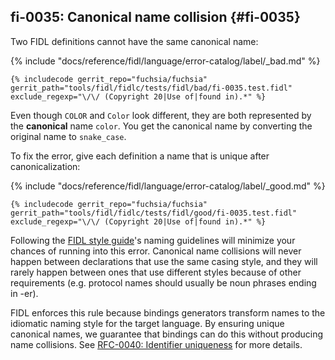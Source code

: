 ## fi-0035: Canonical name collision {#fi-0035}

Two FIDL definitions cannot have the same canonical name:

{% include "docs/reference/fidl/language/error-catalog/label/_bad.md" %}

```fidl
{% includecode gerrit_repo="fuchsia/fuchsia" gerrit_path="tools/fidl/fidlc/tests/fidl/bad/fi-0035.test.fidl" exclude_regexp="\/\/ (Copyright 20|Use of|found in).*" %}
```

Even though `COLOR` and `Color` look different, they are both represented by the
**canonical** name `color`. You get the canonical name by converting the
original name to `snake_case`.

To fix the error, give each definition a name that is unique after
canonicalization:

{% include "docs/reference/fidl/language/error-catalog/label/_good.md" %}

```fidl
{% includecode gerrit_repo="fuchsia/fuchsia" gerrit_path="tools/fidl/fidlc/tests/fidl/good/fi-0035.test.fidl" exclude_regexp="\/\/ (Copyright 20|Use of|found in).*" %}
```

Following the [FIDL style guide][fidl-style-naming]'s naming guidelines will
minimize your chances of running into this error. Canonical name collisions will
never happen between declarations that use the same casing style, and they will
rarely happen between ones that use different styles because of other
requirements (e.g. protocol names should usually be noun phrases ending in -er).

FIDL enforces this rule because bindings generators transform names to the
idiomatic naming style for the target language. By ensuring unique canonical
names, we guarantee that bindings can do this without producing name collisions.
See [RFC-0040: Identifier uniqueness][RFC-0040] for more details.

[fidl-style-naming]: /docs/development/languages/fidl/guides/style.md#names
[RFC-0040]: /docs/contribute/governance/rfcs/0040_identifier_uniqueness.md
